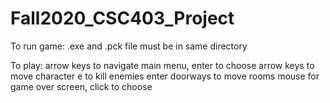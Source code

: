 # Fall2020_CSC403_Project
To run game:
  .exe and .pck file must be in same directory

To play:
  arrow keys to navigate main menu, enter to choose
  arrow keys to move character
  e to kill enemies
  enter doorways to move rooms
  mouse for game over screen, click to choose

